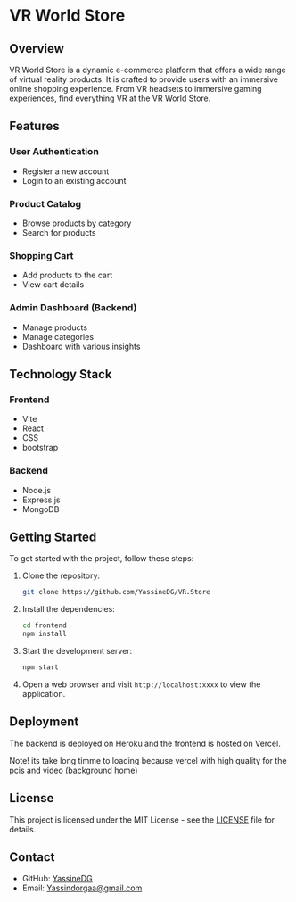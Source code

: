 # VR World Store

## Overview

VR World Store is a dynamic e-commerce platform that offers a wide range of virtual reality products. It is crafted to provide users with an immersive online shopping experience. From VR headsets to immersive gaming experiences, find everything VR at the VR World Store.

## Features

### User Authentication
- Register a new account
- Login to an existing account

### Product Catalog
- Browse products by category
- Search for products

### Shopping Cart
- Add products to the cart
- View cart details

### Admin Dashboard (Backend)
- Manage products
- Manage categories
- Dashboard with various insights

## Technology Stack

### Frontend
- Vite
- React
- CSS
- bootstrap

### Backend
- Node.js
- Express.js
- MongoDB

## Getting Started

To get started with the project, follow these steps:

1. Clone the repository:
   ```sh
   git clone https://github.com/YassineDG/VR.Store
   ```
   
2. Install the dependencies:
   ```sh
   cd frontend
   npm install
   ```
   
3. Start the development server:
   ```sh
   npm start
   ```

4. Open a web browser and visit `http://localhost:xxxx` to view the application.

## Deployment

The backend is deployed on Heroku and the frontend is hosted on Vercel.


Note! its take long timme to loading because vercel with high quality for the pcis and video (background home)

## License

This project is licensed under the MIT License - see the [LICENSE](LICENSE.md) file for details.

## Contact

- GitHub: [YassineDG](https://github.com/YassineDG)
- Email: Yassindorgaa@gmail.com

